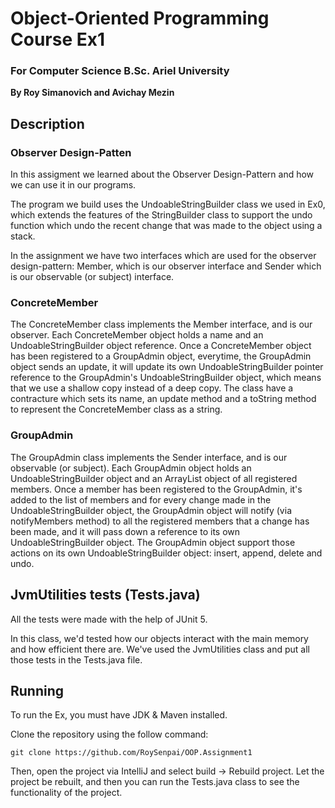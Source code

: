 # Object-Oriented Programming Course Ex1
### For Computer Science B.Sc. Ariel University

**By Roy Simanovich and Avichay Mezin**

## Description
### Observer Design-Patten
In this assigment we learned about the Observer Design-Pattern
and how we can use it in our programs.

The program we build uses the UndoableStringBuilder class we used
in Ex0, which extends the features of the StringBuilder class to
support the undo function which undo the recent change that was made
to the object using a stack.

In the assignment we have two interfaces which are used for the observer
design-pattern: Member, which is our observer interface and Sender
which is our observable (or subject) interface.

### ConcreteMember
The ConcreteMember class implements the Member interface, and is
our observer. Each ConcreteMember object holds a name and an
UndoableStringBuilder object reference. Once a ConcreteMember object
has been registered to a GroupAdmin object, everytime, the GroupAdmin
object sends an update, it will update its own UndoableStringBuilder
pointer reference to the GroupAdmin's UndoableStringBuilder object,
which means that we use a shallow copy instead of a deep copy. The
class have a contracture which sets its name, an update method and
a toString method to represent the ConcreteMember class as a string.

### GroupAdmin
The GroupAdmin class implements the Sender interface, and is our
observable (or subject). Each GroupAdmin object holds an
UndoableStringBuilder object and an ArrayList object of all
registered members. Once a member has been registered to the
GroupAdmin, it's added to the list of members and for every change
made in the UndoableStringBuilder object, the GroupAdmin object will
notify (via notifyMembers method) to all the registered members that
a change has been made, and it will pass down a reference to its own
UndoableStringBuilder object. The GroupAdmin object support those actions
on its own UndoableStringBuilder object: insert, append, delete and undo.

## JvmUtilities tests (Tests.java)
All the tests were made with the help of JUnit 5.

In this class, we'd tested how our objects interact with
the main memory and how efficient there are. We've used the JvmUtilities
class and put all those tests in the Tests.java file.

## Running
To run the Ex, you must have JDK & Maven installed.

Clone the repository using the follow command:
```
git clone https://github.com/RoySenpai/OOP.Assignment1
```

Then, open the project via IntelliJ and select build -> Rebuild project.
Let the project be rebuilt, and then you can run the Tests.java class to
see the functionality of the project.